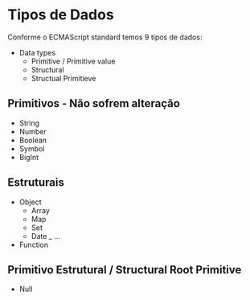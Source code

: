 # Tipos de Dados

Conforme o ECMAScript standard temos 9 tipos de dados:

* Data types
    * Primitive / Primitive value
    * Structural
    * Structual Primitieve

## Primitivos - Não sofrem alteração

* String
* Number
* Boolean
* Symbol
* BigInt

## Estruturais

* Object
    - Array
    - Map
    - Set
    - Date
    _ ...
* Function

## Primitivo Estrutural / Structural Root Primitive

* Null